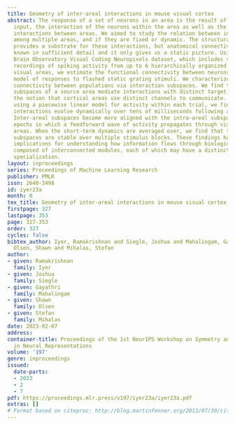 ```yaml
---
title: Geometry of inter-areal interactions in mouse visual cortex
abstract: The response of a set of neurons in an area is the result of the sensory
  input, the interaction of the neurons within the area as well as the long range
  interactions between areas. We aimed to study the relation between interactions
  among multiple areas, and if they are fixed or dynamic. The structural connectivity
  provides a substrate for these interactions, but anatomical connectivity is not
  known in sufficient detail and it only gives us a static picture. Using the Allen
  Brain Observatory Visual Coding Neuropixels dataset, which includes simultaneous
  recordings of spiking activity from up to 6 hierarchically organized mouse cortical
  visual areas, we estimate the functional connectivity between neurons using a linear
  model of responses to flashed static grating stimuli. We characterize functional
  connectivity between populations via interaction subspaces. We find that distinct
  subspaces of a source area mediate interactions with distinct target areas, supporting
  the notion that cortical areas use distinct channels to communicate. Most importantly,
  using a piecewise linear model for activity within each trial, we find that these
  interactions evolve dynamically over tens of milliseconds following a stimulus presentation.
  Inter-areal subspaces become more aligned with the intra-areal subspaces during
  epochs in which a feedforward wave of activity propagates through visual cortical
  areas. When the short-term dynamics are averaged over, we find that the interaction
  subspaces are stable over multiple stimulus blocks. These findings have important
  implications for understanding how information flows through biological neural networks
  composed of interconnected modules, each of which may have a distinct functional
  specialization.
layout: inproceedings
series: Proceedings of Machine Learning Research
publisher: PMLR
issn: 2640-3498
id: iyer23a
month: 0
tex_title: Geometry of inter-areal interactions in mouse visual cortex
firstpage: 327
lastpage: 353
page: 327-353
order: 327
cycles: false
bibtex_author: Iyer, Ramakrishnan and Siegle, Joshua and Mahalingam, Gayathri and
  Olsen, Shawn and Mihalas, Stefan
author:
- given: Ramakrishnan
  family: Iyer
- given: Joshua
  family: Siegle
- given: Gayathri
  family: Mahalingam
- given: Shawn
  family: Olsen
- given: Stefan
  family: Mihalas
date: 2023-02-07
address:
container-title: Proceedings of the 1st NeurIPS Workshop on Symmetry and Geometry
  in Neural Representations
volume: '197'
genre: inproceedings
issued:
  date-parts:
  - 2023
  - 2
  - 7
pdf: https://proceedings.mlr.press/v197/iyer23a/iyer23a.pdf
extras: []
# Format based on citeproc: http://blog.martinfenner.org/2013/07/30/citeproc-yaml-for-bibliographies/
---
```

